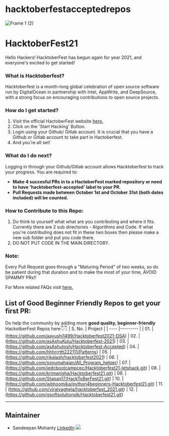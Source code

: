 # hacktoberfestacceptedrepos
![Frame 1 (2)](https://user-images.githubusercontent.com/55616388/135486681-adf5d5e7-d03c-4352-8e0c-d33ca1bee931.jpg)


# HacktoberFest21

Hello Hackers! 
HacktoberFest has begun again for year 2021, and everyone's excited to get started!


### What is Hacktoberfest?
Hacktoberfest is a month-long global celebration of open source software run by DigitalOcean in partnership with Intel, AppWrite, and DeepSource, with a strong focus on encouraging contributions to open source projects.

### How do I get started?
1. Visit the official HactoberFest website [here.](https://hacktoberfest.digitalocean.com/)
2. Click on the 'Start Hacking' Button.
3. Login using your Github/ Gitlab account. It is crucial that you have a Github or Gitlab account to take part in Hactoberfest.
4. And you're all set!

### What do I do next?
Logging in through your Github/Gitlab account allows Hacktoberfest to track your progress.
You are required to:
- **Make 4 succesful PRs in to a HactoberFest marked repository or need to have 'hacktoberfest-accepted' label to your PR.**
- **Pull Requests made between October 1st and October 31st (both dates included) will be counted.**

### How to Contribute to this Repo:
1. Do think to yourself what what are you contributing and where it fits. Currently there are 2 sub directories - Algorithms and Code. If what you're contributing does not fit in these two boxes then please make a new sub folder and put you code there.
2. DO NOT PUT CODE IN THE MAIN DIRECTORY.

### Note:
Every Pull Request goes through a "Maturing Period" of two weeks, so do be patient during that duration and to make the most of your time, AVOID SPAMMY PRs!!

For More related FAQs visit [here.](https://hacktoberfest.digitalocean.com/faq)

## List of Good Beginner Friendly Repos to get your first PR:
Do help the community by adding more **good quality, beginner-friendly** HackotberFest Repos here👇👇
| S. No. | Project | 
| ---- |--------- |
| 01. | (https://github.com/aayushi1499/Hacktoberfest2021-DSA)
| 02. | (https://github.com/asAshuKulu/Hacktoberfest-2021) 
| 03. | (https://github.com/asAshutosh/Hacktoberfest-Accepted) 
| 04. | (https://github.com/hhhrrrttt222111/Patterns) 
| 05. | (https://github.com/rjkalash/hacktoberfest2021) 
| 06. | (https://github.com/sonumahajan/All_Program_helper) 
| 07. | (https://github.com/iedcbootcampcec/Hacktoberfest21-letshack.git) 
| 08. | (https://github.com/krimanisha/Hacktoberfest21.git) 
| 09. | (https://github.com/Stapan17/HackToBerFest21.git) 
| 10. | (https://github.com/wbhoomika/python4beginners-Hacktoberfest21.git) 
| 11. | (https://github.com/viralvaghela/hacktoberfest_2021.git) 
| 12. | (https://github.com/gsoftsolutionslk/Hacktoberfest21.git) 



---
## Maintainer
- Sandeepan Mohanty [LinkedIn](https://www.linkedin.com/in/sandeepan-mohanty-979908204?lipi=urn%3Ali%3Apage%3Ad_flagship3_profile_view_base_contact_details%3Bo6ONfl5uTpupDW5q%2BfWvzw%3D%3D
) 
 <a href="mailto:sandimohanty@gmail.com?subject=Hello%20Sandeepan,%20From%20Github"><img src="https://img.shields.io/badge/gmail-%23D14836.svg?&style=for-the-badge&logo=gmail&logoColor=white" />
